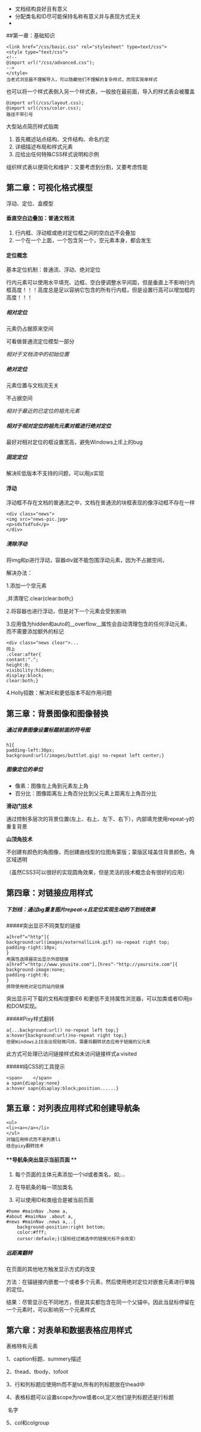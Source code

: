 - 文档结构良好且有意义
- 分配类名和ID尽可能保持名称有意义并与表现方式无关
- ​

##第一章：基础知识

```
<link href="/css/basic.css" rel="stylesheet" type=text/css">
<style type="text/css">
<!--
@import url("/css/advanced.css");
-->
</style>
当老式浏览器不理解导入，可以隐藏他们不理解的复杂样式，而现实简单样式
```

也可以将一个样式表倒入另一个样式表，一般放在最前面，导入的样式表会被覆盖

```
@import url(/css/layout.css);
@import url(/css/color.css);
路径不带引号
```

大型站点简历样式指南

1. 首先概述站点结构、文件结构、命名约定
2. 详细描述布局和样式元素
3. 应给出任何特殊CSS样式说明和示例


组织样式表以便简化和维护：又要考虑到分割，又要考虑性能

## 第二章：可视化格式模型

浮动、定位、盒模型

#### 垂直空白边叠加：普通文档流

1. 行内框、浮动框或绝对定位框之间的空白边不会叠加
2. 一个在一个上面，一个包含另一个，空元素本身，都会发生

#### 定位概念

基本定位机制：普通流、浮动、绝对定位

行内元素可以使用水平填充、边框、空白便调整水平间距，但是垂直上不影响行内框高度！！！高度总是足以容纳它包含的所有行内框，但是设置行高可以增加框的高度！！！

##### 相对定位

元素仍占据原来空间

可看做普通流定位模型一部分

*相对于文档流中的初始位置*

##### 绝对定位

元素位置与文档流无关

不占据空间

*相对于最近的已定位的祖先元素*

##### 相对于相对定位的祖先元素对框进行绝对定位

最好对相对定位的框设置宽高，避免Windows上IE上的bug

##### 固定定位

解决IE低版本不支持的问题，可以用js实现

#### 浮动

浮动框不存在文档的普通流之中，文档在普通流的块框表现的像浮动框不存在一样

```
<div class="news">
<img src="news-pic.jpg>
<p>sdsfsdfsd</p>
</div>
```

##### 清除浮动

将img和p进行浮动，容器div就不能包围浮动元素，因为不占据空间，

解决办法：

1.添加一个空元素<div class="clear">,并清理它.clear{clear:both;}

2.将容器也进行浮动，但是对下一个元素会受到影响

3.应用值为hidden和auto的__overflow__属性会自动清理包含的任何浮动元素，而不需要添加额外的标记

```
<div class="news clear">...
同上
.clear:after{
contant:".";
height:0;
visibility:hideen;
display:block;
clear:both;}
```

4.Holly招数：解决IE和更低版本不起作用问题

## 第三章：背景图像和图像替换

##### 通过背景图像设置标题前面的符号图

```
h1{
padding-left:30px;
background:url(/images/buttlet.gig) no-repeat left center;}
```

##### 图像定位的单位

- 像素：图像左上角到元素左上角
- 百分比：图像距离左上角百分比到父元素上距离左上角百分比

**滑动门技术**

通过控制多层次的背景位置(左上、右上、左下、右下），内部填充使用repeat-y的重复背景

**山顶角技术**

不创建有颜色的角图像，而创建曲线型的位图角蒙版；蒙版区域盖住背景颜色，角区域透明

（虽然CSS3可以很好的实现圆角效果，但是灵活的技术概念会有很好的应用）

## 第四章：对链接应用样式

##### 下划线：通过bg重复图片repeat-x且定位实现生动的下划线效果

#####突出显示不同类型的链接

```
a[href^="http"]{
background:url(images/externallLink.gif) no-repeat right top;
padding-right:10px;
}
用属性选择器突出显示外部链接
a[href^="http://www.yousite.com"],[hres^-"http://yoursite.com"]{
background-image:none;
padding-right:0;
}
排除使用绝对定位的站内链接
```

突出显示可下载的文档和提要IE6 和更低不支持属性浏览器，可以加类或者ID用js和DOM实现。

#####Pixy样式翻转

```
a{...background:url() no-repeat left top;}
a:hover{background:url()no-repeat right top;}
但是Windows上IE会出现轻微闪烁，需要将翻转状态应用于链接的父元素
```

此方式可处理已访问链接样式和未访问链接样式a:visited

#####纯CSS的工具提示

```
<span>    </span>
a span{diaplay:none}
a:hover sapn{diaplay:block;position......}
```

## 第五章：对列表应用样式和创建导航条

```
<ul>
<li><a></a></li>
</ul>
对锚应用样式而不是列表li
结合pixy翻转技术
```

#### **导航条突出显示当前页面 ** 

1. 每个页面的主体元素添加一个id或者类名，如<body id="home">;<body  id="about">...

2. 在导航条的每一项加类名

3. 可以使用ID和类组合是被当前页面

```
#home #mainNav .home a,
#about #mainNav .about a,
#news #mainNav .news a,..{
    background-position:right bottom;
    color:#fff;
    cursor:defaule;}(鼠标经过被选中的链接光标不会改变）
```
##### 远距离翻转

在页面的其他地方触发显示方式的改变

方法：在锚链接内嵌套一个或者多个元素，然后使用绝对定位对嵌套元素进行单独的定位。<a><span></span><span></span></a>

结果：尽管显示在不同地方，但是其实都包含在同一个父锚中。因此当鼠标停留在一个元素时，可以影响另一个元素样式

## 第六章：对表单和数据表格应用样式

表格特有元素

1、caption标题、summery描述

2、thead、tbody、tofoot

3、行和列标题应使用th而不是td,所有的列标题放在thead中

4、表格标题可以设置scope为row或者col,定义他们是列标题还是行标题

​    <th id="" scope="col">名字</th>

5、col和colgroup



